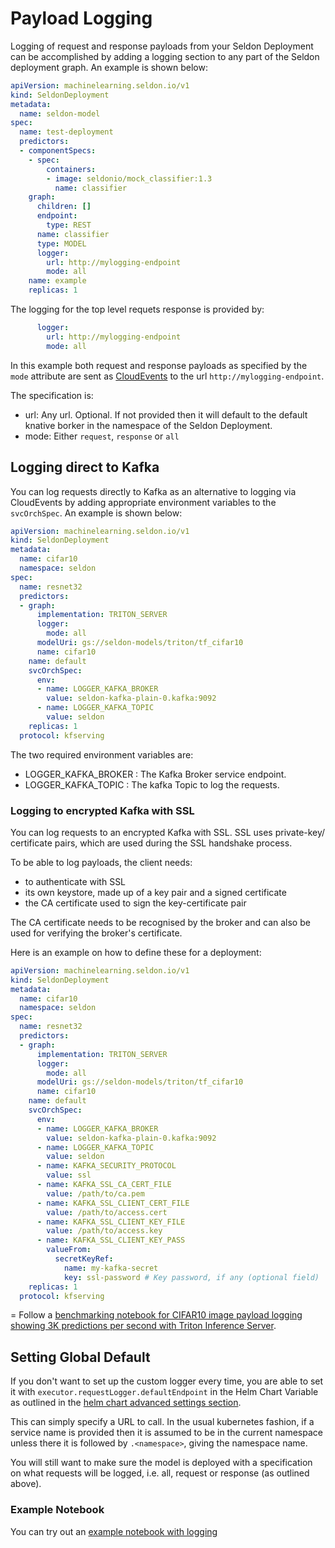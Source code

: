 # Payload Logging

Logging of request and response payloads from your Seldon Deployment can be accomplished by adding a logging section to any part of the Seldon deployment graph. An example is shown below:

```yaml
apiVersion: machinelearning.seldon.io/v1
kind: SeldonDeployment
metadata:
  name: seldon-model
spec:
  name: test-deployment
  predictors:
  - componentSpecs:
    - spec:
        containers:
        - image: seldonio/mock_classifier:1.3
          name: classifier
    graph:
      children: []
      endpoint:
        type: REST
      name: classifier
      type: MODEL
      logger:
        url: http://mylogging-endpoint
        mode: all
    name: example
    replicas: 1

```

The logging for the top level requets response is provided by:

```yaml
      logger:
        url: http://mylogging-endpoint
        mode: all
```

In this example both request and response payloads as specified by the `mode` attribute are sent as [CloudEvents](https://cloudevents.io/) to the url `http://mylogging-endpoint`.

The specification is:

 * url: Any url. Optional. If not provided then it will default to the default knative borker in the namespace of the Seldon Deployment.
 * mode: Either `request`, `response` or `all`

## Logging direct to Kafka

You can log requests directly to Kafka as an alternative to logging via CloudEvents by adding appropriate environment variables to the `svcOrchSpec`. An example is shown below:

```yaml
apiVersion: machinelearning.seldon.io/v1
kind: SeldonDeployment
metadata:
  name: cifar10
  namespace: seldon
spec:
  name: resnet32
  predictors:
  - graph:
      implementation: TRITON_SERVER
      logger:
        mode: all
      modelUri: gs://seldon-models/triton/tf_cifar10
      name: cifar10
    name: default
    svcOrchSpec:
      env:
      - name: LOGGER_KAFKA_BROKER
        value: seldon-kafka-plain-0.kafka:9092
      - name: LOGGER_KAFKA_TOPIC
        value: seldon
    replicas: 1
  protocol: kfserving

```

The two required environment variables are:

 * LOGGER_KAFKA_BROKER : The Kafka Broker service endpoint.
 * LOGGER_KAFKA_TOPIC : The kafka Topic to log the requests.

### Logging to encrypted Kafka with SSL

You can log requests to an encrypted Kafka with SSL. SSL uses private-key/ certificate pairs, which are used during the SSL handshake process. 

To be able to log payloads, the client needs:
* to authenticate with SSL
* its own keystore, made up of a key pair and a signed certificate
* the CA certificate used to sign the key-certificate pair

The CA certificate needs to be recognised by the broker and can also be used for verifying the broker's certificate.

Here is an example on how to define these for a deployment: 

```yaml
apiVersion: machinelearning.seldon.io/v1
kind: SeldonDeployment
metadata:
  name: cifar10
  namespace: seldon
spec:
  name: resnet32
  predictors:
  - graph:
      implementation: TRITON_SERVER
      logger:
        mode: all
      modelUri: gs://seldon-models/triton/tf_cifar10
      name: cifar10
    name: default
    svcOrchSpec:
      env:
      - name: LOGGER_KAFKA_BROKER
        value: seldon-kafka-plain-0.kafka:9092
      - name: LOGGER_KAFKA_TOPIC
        value: seldon
      - name: KAFKA_SECURITY_PROTOCOL
        value: ssl
      - name: KAFKA_SSL_CA_CERT_FILE
        value: /path/to/ca.pem
      - name: KAFKA_SSL_CLIENT_CERT_FILE
        value: /path/to/access.cert
      - name: KAFKA_SSL_CLIENT_KEY_FILE
        value: /path/to/access.key
      - name: KAFKA_SSL_CLIENT_KEY_PASS
        valueFrom:
          secretKeyRef:
            name: my-kafka-secret
            key: ssl-password # Key password, if any (optional field)
    replicas: 1
  protocol: kfserving

```
=
Follow a [benchmarking notebook for CIFAR10 image payload logging showing 3K predictions per second with Triton Inference Server](../examples/kafka_logger.html).

## Setting Global Default

If you don't want to set up the custom logger every time, you are able to set it with `executor.requestLogger.defaultEndpoint` in the Helm Chart Variable as outlined in the [helm chart advanced settings section](../reference/helm.rst). 

This can simply specify a URL to call. In the usual kubernetes fashion, if a service name is provided then it is assumed to be in the current namespace unless there it is followed by `.<namespace>`, giving the namespace name. 

You will still want to make sure the model is deployed with a specification on what requests will be logged, i.e. all, request or response (as outlined above).


### Example Notebook

You can try out an [example notebook with logging](../examples/payload_logging.html)

